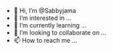 - 👋 Hi, I’m @Sabbyjama
- 👀 I’m interested in ...
- 🌱 I’m currently learning ...
- 💞️ I’m looking to collaborate on ...
- 📫 How to reach me ...

<!---
Sabbyjama/Sabbyjama is a ✨ special ✨ repository because its `README.md` (this file) appears on your GitHub profile.
You can click the Preview link to take a look at your changes.
--->
